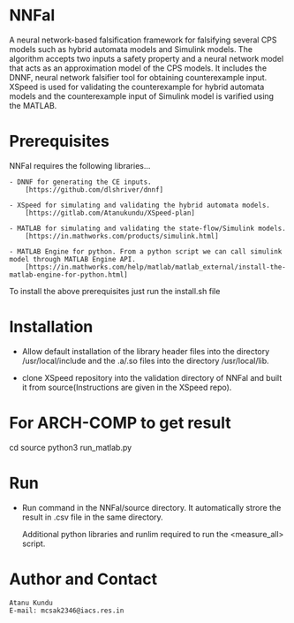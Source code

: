# NNFal

A neural network-based falsification framework for falsifying several CPS models such as hybrid automata models and Simulink models. The algorithm accepts two inputs a safety property and a neural network model that acts as an approximation model of the CPS models. It includes the DNNF, neural network falsifier tool for obtaining counterexample input. XSpeed is used for validating the counterexample for hybrid automata models and the counterexample input of Simulink model is varified using the MATLAB. 


# Prerequisites
NNFal requires the following libraries...

	- DNNF for generating the CE inputs.
		[https://github.com/dlshriver/dnnf]

	- XSpeed for simulating and validating the hybrid automata models.
		[https://gitlab.com/Atanukundu/XSpeed-plan]
		
	- MATLAB for simulating and validating the state-flow/Simulink models.
		[https://in.mathworks.com/products/simulink.html]
		
	- MATLAB Engine for python. From a python script we can call simulink model through MATLAB Engine API.
		[https://in.mathworks.com/help/matlab/matlab_external/install-the-matlab-engine-for-python.html]
		
To install the above prerequisites just run the install.sh file
		
# Installation
	
- Allow default installation of the library header files into the directory /usr/local/include and the .a/.so files into the directory /usr/local/lib.

- clone XSpeed repository into the validation directory of NNFal and built it from source(Instructions are given in the XSpeed repo). 

# For ARCH-COMP to get result

cd source
python3 run_matlab.py

# Run

- Run command <bash measure_all> in the NNFal/source directory. It automatically strore the result in .csv file in the same directory.

	Additional python libraries and runlim required to run the <measure_all> script.
	
	
# Author and Contact

	Atanu Kundu
	E-mail: mcsak2346@iacs.res.in



